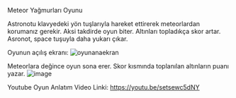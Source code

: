 Meteor Yağmurları Oyunu

Astronotu klavyedeki yön tuşlarıyla hareket ettirerek meteorlardan korumanız gerekir. Aksi takdirde oyun biter. Altınları topladıkça skor artar. Asronot, space tuşuyla daha yukarı çıkar.

Oyunun açılış ekranı:
![oyunanaekran](https://github.com/aybukeeraydin/MeteorYagmurlari/assets/95356247/eca3b1a5-48f9-4ab1-a19a-74c019564b33)

Meteorlara değince oyun sona erer. Skor kısmında toplanılan altınların puanı yazar.
![image](https://github.com/aybukeeraydin/MeteorYagmurlari/assets/95356247/a8d214fb-4f4f-41bb-aed8-23ad84c3db0f)

Youtube Oyun Anlatım Video Linki: https://youtu.be/setsewc5dNY 
